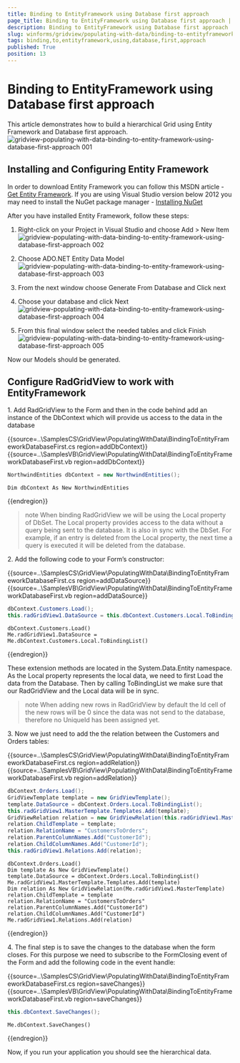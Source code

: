 ```yaml
---
title: Binding to EntityFramework using Database first approach
page_title: Binding to EntityFramework using Database first approach | UI for WinForms Documentation
description: Binding to EntityFramework using Database first approach
slug: winforms/gridview/populating-with-data/binding-to-entityframework-using-database-first-approach
tags: binding,to,entityframework,using,database,first,approach
published: True
position: 13
---
```


# Binding to EntityFramework using Database first approach



This article demonstrates how to build a hierarchical Grid using Entity Framework and Database first approach.<br>![gridview-populating-with-data-binding-to-entity-framework-using-database-first-approach 001](images/gridview-populating-with-data-binding-to-entity-framework-using-database-first-approach001.png)

## Installing and Configuring Entity Framework

In order to download Entity Framework you can follow this MSDN article - [Get Entity Framework](http://msdn.microsoft.com/en-us/data/ee712906.aspx). If you are using Visual Studio version below 2012 you may need to install the NuGet package manager - [Installing NuGet](http://docs.nuget.org/docs/start-here/installing-nuget)

After you have installed Entity Framework, follow these steps:

1. Right-click on your Project in Visual Studio and choose Add > New Item
            ![gridview-populating-with-data-binding-to-entity-framework-using-database-first-approach 002](images/gridview-populating-with-data-binding-to-entity-framework-using-database-first-approach002.png)

1. Choose ADO.NET Entity Data Model
            ![gridview-populating-with-data-binding-to-entity-framework-using-database-first-approach 003](images/gridview-populating-with-data-binding-to-entity-framework-using-database-first-approach003.png)

1. From the next window choose Generate From Database and Click next
            

1. Choose your database and click Next
            ![gridview-populating-with-data-binding-to-entity-framework-using-database-first-approach 004](images/gridview-populating-with-data-binding-to-entity-framework-using-database-first-approach004.png)

1. From this final window select the needed tables and click Finish
            ![gridview-populating-with-data-binding-to-entity-framework-using-database-first-approach 005](images/gridview-populating-with-data-binding-to-entity-framework-using-database-first-approach005.png)

Now our Models should be generated.        

## Configure RadGridView to work with EntityFramework

1\. Add RadGridView to the Form and then in the code behind add an instance of the DbContext which will provide us access to the data in the database

{{source=..\SamplesCS\GridView\PopulatingWithData\BindingToEntityFrameworkDatabaseFirst.cs region=addDbContext}} 
{{source=..\SamplesVB\GridView\PopulatingWithData\BindingToEntityFrameworkDatabaseFirst.vb region=addDbContext}} 

````C#
NorthwindEntities dbContext = new NorthwindEntities();

````
````VB.NET
Dim dbContext As New NorthwindEntities

````

{{endregion}} 




>note When binding RadGridView we will be using the Local property of DbSet. The Local property provides access to the data without a query being sent to the database.  It is also in sync with the DbSet. For example, if an entry is deleted from the Local property,  the next time a query is executed it will be deleted from the database.
>


2\. Add the following code to your Form’s constructor:

{{source=..\SamplesCS\GridView\PopulatingWithData\BindingToEntityFrameworkDatabaseFirst.cs region=addDataSource}} 
{{source=..\SamplesVB\GridView\PopulatingWithData\BindingToEntityFrameworkDatabaseFirst.vb region=addDataSource}} 

````C#
dbContext.Customers.Load();
this.radGridView1.DataSource = this.dbContext.Customers.Local.ToBindingList();

````
````VB.NET
dbContext.Customers.Load()
Me.radGridView1.DataSource = Me.dbContext.Customers.Local.ToBindingList()

````

{{endregion}} 


These extension methods are located in the System.Data.Entity namespace. As the Local property represents the local data, we need to first Load the data from the Database. Then by calling ToBindingList we make sure that our RadGridView and the Local data will be in sync.

>note When adding new rows in RadGridView by default the Id cell of the new rows will be 0 since the data was not send to the database, therefore no UniqueId has been assigned yet.
>


3\. Now we just need to add the the relation between the Customers and Orders tables:

{{source=..\SamplesCS\GridView\PopulatingWithData\BindingToEntityFrameworkDatabaseFirst.cs region=addRelation}} 
{{source=..\SamplesVB\GridView\PopulatingWithData\BindingToEntityFrameworkDatabaseFirst.vb region=addRelation}} 

````C#
dbContext.Orders.Load();
GridViewTemplate template = new GridViewTemplate();
template.DataSource = dbContext.Orders.Local.ToBindingList();
this.radGridView1.MasterTemplate.Templates.Add(template);
GridViewRelation relation = new GridViewRelation(this.radGridView1.MasterTemplate);
relation.ChildTemplate = template;
relation.RelationName = "CustomersToOrders";
relation.ParentColumnNames.Add("CustomerId");
relation.ChildColumnNames.Add("CustomerId");
this.radGridView1.Relations.Add(relation);

````
````VB.NET
dbContext.Orders.Load()
Dim template As New GridViewTemplate()
template.DataSource = dbContext.Orders.Local.ToBindingList()
Me.radGridView1.MasterTemplate.Templates.Add(template)
Dim relation As New GridViewRelation(Me.radGridView1.MasterTemplate)
relation.ChildTemplate = template
relation.RelationName = "CustomersToOrders"
relation.ParentColumnNames.Add("CustomerId")
relation.ChildColumnNames.Add("CustomerId")
Me.radGridView1.Relations.Add(relation)

````

{{endregion}} 




4\. The final step is to save the changes to the database when the form closes. For this purpose we need to subscribe to the FormClosing event of the Form and add the following code in the event handle:

{{source=..\SamplesCS\GridView\PopulatingWithData\BindingToEntityFrameworkDatabaseFirst.cs region=saveChanges}} 
{{source=..\SamplesVB\GridView\PopulatingWithData\BindingToEntityFrameworkDatabaseFirst.vb region=saveChanges}} 

````C#
this.dbContext.SaveChanges();

````
````VB.NET
Me.dbContext.SaveChanges()

````

{{endregion}} 

Now, if you run your application you should see the hierarchical data.
